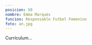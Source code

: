 ```yaml
---
posicion: 50
nombre: Emma Marqués
funcion: Responsable Futbol Femenino
foto: an.jpg
---
```

Currículum...
